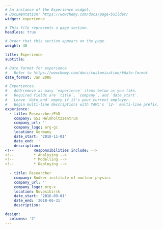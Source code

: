 ```yaml
---
# An instance of the Experience widget.
# Documentation: https://wowchemy.com/docs/page-builder/
widget: experience

# This file represents a page section.
headless: true

# Order that this section appears on the page.
weight: 40

title: Experience
subtitle:

# Date format for experience
#   Refer to https://wowchemy.com/docs/customization/#date-format
date_format: Jan 2006

# Experiences.
#   Add/remove as many `experience` items below as you like.
#   Required fields are `title`, `company`, and `date_start`.
#   Leave `date_end` empty if it's your current employer.
#   Begin multi-line descriptions with YAML's `|2-` multi-line prefix.
experience:
  - title: Researcher/PhD
    company: GSI Helmholtzzentrum
    company_url: ''
    company_logo: org-gc
    location: Germany
    date_start: '2018-11-01'
    date_end: ''
    description: 
<!--         Responsibilities include: -->
<!--         * Analysing -->
<!--         * Modelling -->
<!--         * Deploying -->
        
  - title: Researcher 
    company: Budker institute of nuclear physics
    company_url: ''
    company_logo: org-x
    location: Novosibirsk
    date_start: '2016-09-01'
    date_end: '2018-06-31'
    description: 

design:
  columns: '2'
---
```


